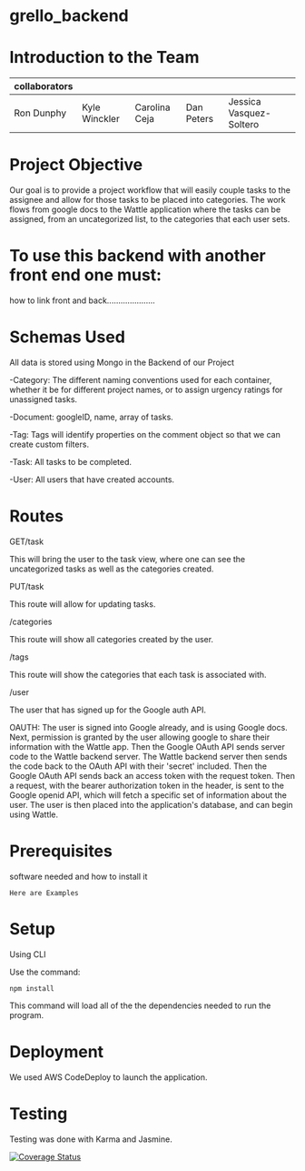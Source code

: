 
# grello_backend


# Introduction to the Team

| collaborators |               |               |            |                         |
|---------------|---------------|---------------|------------|-------------------------|
| Ron Dunphy    | Kyle Winckler | Carolina Ceja | Dan Peters | Jessica Vasquez-Soltero |

# Project Objective

Our goal is to provide a project workflow that will easily couple tasks to the assignee and allow for those tasks to be placed into categories.  The work flows from google docs to the Wattle application where the tasks can be assigned, from an uncategorized list, to the categories that each user sets.

# To use this backend with another front end one must:

how to link front and back.....................

# Schemas Used

All data is stored using Mongo in the Backend of our Project

-Category: The different naming conventions used for each container, whether it be
 for different project names, or to assign urgency ratings for unassigned tasks.

-Document: googleID, name, array of tasks.

-Tag: Tags will identify properties on the comment object so that we can create custom filters.

-Task: All tasks to be completed.

-User: All users that have created accounts.

# Routes

 GET/task

 This will bring the user to the task view, where one can see the uncategorized tasks as well as the categories created.

 PUT/task

 This route will allow for updating tasks.

 /categories

 This route will show all categories created by the user.

 /tags

 This route will show the categories that each task is associated with.  

 /user

 The user that has signed up for the Google auth API.

 OAUTH:
 The user is signed into Google already, and is using Google docs.  Next, permission is granted by the user allowing google to share their information with the Wattle app.  Then the Google OAuth API sends server code to the Wattle backend server.  The Wattle backend server then sends the code back to the OAuth API with their 'secret' included.  Then the Google OAuth API sends back an access token with the request token. Then a request, with the bearer authorization token in the header, is sent to the Google openid API, which will fetch a specific set of information about the user.  The user is then placed into the application's database, and can begin using Wattle.

 # Prerequisites

software needed and how to install it
```
Here are Examples
```

# Setup

Using CLI

Use the command:
```
npm install
```
This command will load all of the the dependencies needed to run the program.


# Deployment

We used AWS CodeDeploy to launch the application.

# Testing

Testing was done with Karma and Jasmine.

[![Coverage Status](https://coveralls.io/repos/github/grello-project/grello-backend/badge.svg?branch=staging)](https://coveralls.io/github/grello-project/grello-backend?branch=staging)

